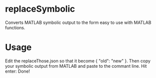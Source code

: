 # replaceSymbolic
Converts MATLAB symbolic output to the form easy to use with MATLAB functions.
# Usage
Edit the replaceThose.json so that it become { "old": "new" }. Then copy your symbolic output from MATLAB and paste to the commant line. Hit enter: Done!
